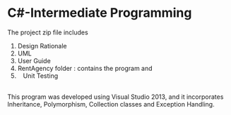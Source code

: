 # C#-Intermediate Programming

<p>The project zip file includes
<ol>
<li>
    Design Rationale
    </li>
    <li>
    UML</li>
    <li>
    User Guide</li>
    <li>
    RentAgency folder : contains the program and</li>
    <li>
    Unit Testing
</li>
</ol>
<br>
This program was developed using Visual Studio 2013, and it incorporates Inheritance, Polymorphism, Collection classes
and Exception Handling.
</p>
